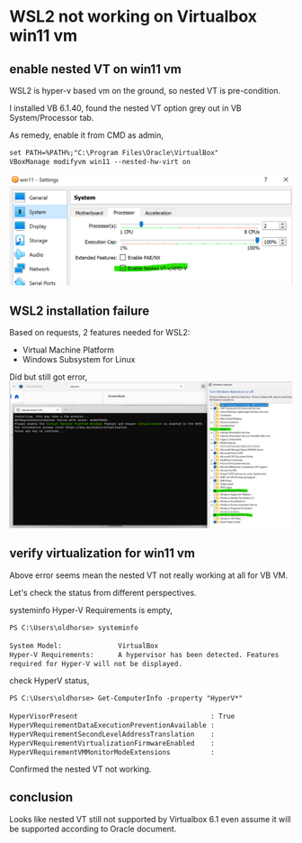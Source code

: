 # WSL2 not working on Virtualbox win11 vm
## enable nested VT on win11 vm
WSL2 is hyper-v based vm on the ground, so nested VT is pre-condition.

I installed VB 6.1.40, found the nested VT option grey out in VB System/Processor tab.

As remedy, enable it from CMD as admin,
```
set PATH=%PATH%;"C:\Program Files\Oracle\VirtualBox"
VBoxManage modifyvm win11 --nested-hw-virt on
```
![](./images/nested%20VT.png)

## WSL2 installation failure
Based on requests, 2 features needed for WSL2:
- Virtual Machine Platform 
- Windows Subsystem for Linux 

Did but still got error, 
![](./images/WSL2%20failure.png)

## verify virtualization for win11 vm
Above error seems mean the nested VT not really working at all for VB VM.

Let's check the status from different perspectives.

systeminfo Hyper-V Requirements is empty, 
```
PS C:\Users\oldhorse> systeminfo

System Model:              VirtualBox
Hyper-V Requirements:      A hypervisor has been detected. Features required for Hyper-V will not be displayed.
```
check HyperV status,
```
PS C:\Users\oldhorse> Get-ComputerInfo -property "HyperV*"

HyperVisorPresent                                 : True
HyperVRequirementDataExecutionPreventionAvailable :
HyperVRequirementSecondLevelAddressTranslation    :
HyperVRequirementVirtualizationFirmwareEnabled    :
HyperVRequirementVMMonitorModeExtensions          :
```
Confirmed the nested VT not working.

## conclusion
Looks like nested VT still not supported by Virtualbox 6.1 even assume it will be supported according to Oracle document.
